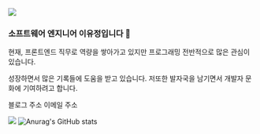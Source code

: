 <img src="https://capsule-render.vercel.app/api?type=wave&color=auto&height=300&section=footer&text=요동치는개발자%20render&fontSize=90" />

### 소프트웨어 엔지니어 이유정입니다 👋

현재, 프론트엔드 직무로 역량을 쌓아가고 있지만 프로그래밍 전반적으로 많은 관심이 있습니다. 

성장하면서 많은 기록들에 도움을 받고 있습니다. 
저또한 발자국을 남기면서 개발자 문화에 기여하려고 합니다. 

블로그 주소 이메일 주소 

<a href="https://velog.io/@fo_rdang" target="_blank"><img src="https://img.shields.io/badge/BLOG-FFFFFF?style=flat&logo=Accenture&logoColor=000000"/></a>
![Anurag's GitHub stats](https://github-readme-stats.vercel.app/api?username=FordangIT&show_icons=true&theme=radical)

<!--
- 🔭 I’m currently working on ...
- 🌱 I’m currently learning ...
- 👯 I’m looking to collaborate on ...
- 🤔 I’m looking for help with ...
- 💬 Ask me about ...
- 📫 How to reach me: ...
- 😄 Pronouns: ...
- ⚡ Fun fact: ...
-->

